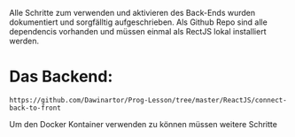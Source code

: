 Alle Schritte zum verwenden und aktivieren des Back-Ends wurden dokumentiert und sorgfälltig aufgeschrieben. Als Github Repo sind alle dependencis vorhanden und müssen einmal als RectJS lokal installiert werden.

 # Das Backend:
 `https://github.com/Dawinartor/Prog-Lesson/tree/master/ReactJS/connect-back-to-front`

Um den Docker Kontainer verwenden zu können müssen weitere Schritte 